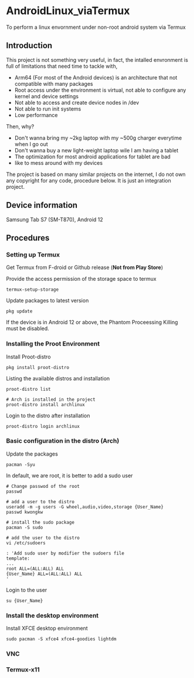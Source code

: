 # AndroidLinux_viaTermux
To perform a linux envornment under non-root android system via Termux

## Introduction
This project is not something very useful, in fact, the intalled envronment is full of limitations that need time to tackle with,

- Arm64 (For most of the Android devices) is an architecture that not compatible with many packages
- Root access under the environment is virtual, not able to configure any kernel and device settings
- Not able to access and create device nodes in /dev
- Not able to run init systems
- Low performance

Then, why?

- Don't wanna bring my ~2kg laptop with my ~500g charger everytime when I go out
- Don't wanna buy a new light-weight laptop wile I am having a tablet
- The optimization for most android applications for tablet are bad
- like to mess around with my devices

The project is based on many similar projects on the internet, I do not own any copyright for any code, procedure below. It is just an integration project.

## Device information

Samsung Tab S7 (SM-T870), Android 12

## Procedures

### Setting up Termux

Get Termux from F-droid or Github release (__Not from Play Store__)

Provide the access permission of the storage space to termux
```{bash}
termux-setup-storage
```

Update packages to latest version
```{bash}
pkg update
```

If the device is in Android 12 or above, the Phantom Proceessing Killing must be disabled.

### Installing the Proot Environment

Install Proot-distro
```{bash}
pkg install proot-distro
```

Listing the available distros and installation
```{bash}
proot-distro list

# Arch is installed in the project
proot-distro install archlinux
```

Login to the distro after installation
```{bash}
proot-distro login archlinux
```

### Basic configuration in the distro (Arch)

Update the packages
```{bash}
pacman -Syu
```

In default, we are root, it is better to add a sudo user
```{bash}
# Change passwod of the root
passwd

# add a user to the distro
useradd -m -g users -G wheel,audio,video,storage {User_Name}
passwd kwongkw

# install the sudo package
pacman -S sudo

# add the user to the distro
vi /etc/sudoers

: 'Add sudo user by modifier the sudoers file
template:
...
root ALL=(ALL:ALL) ALL
{User_Name} ALL=(ALL:ALL) ALL
'
```

Login to the user
```{bash}
su {User_Name}
```

### Install the desktop environment

Install XFCE desktop environment
```{bash}
sudo pacman -S xfce4 xfce4-goodies lightdm
```

### VNC
### Termux-x11